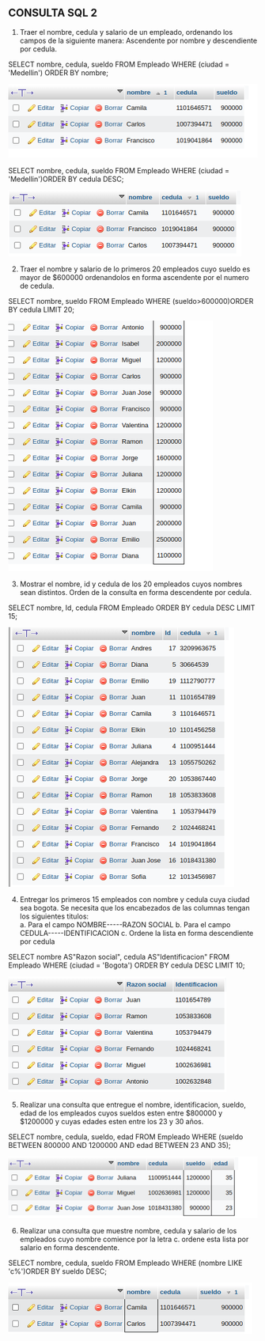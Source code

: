 ## CONSULTA SQL 2

1. Traer el nombre, cedula y salario de un empleado, ordenando los campos de la siguiente manera: Ascendente por nombre y descendiente por cedula.

SELECT nombre, cedula, sueldo FROM Empleado WHERE (ciudad = 'Medellin') ORDER BY nombre;

![Consulta1](img/consulta1.png "Consulta1")

SELECT nombre, cedula, sueldo FROM Empleado WHERE (ciudad = 'Medellin')ORDER BY cedula DESC;

![Consulta1.2](img/cosnulta1.2.png "Consulta1.2")

2. Traer el nombre y salario de lo primeros 20 empleados cuyo sueldo es mayor de $600000 ordenandolos en forma ascendente por el numero de cedula.

SELECT nombre, sueldo FROM Empleado WHERE (sueldo>600000)ORDER BY cedula LIMIT 20;

![Consulta2](img/consulta2.png "Consulta2")

3. Mostrar el nombre, id y cedula de los 20 empleados cuyos nombres sean distintos. Orden de la consulta en forma descendente por cedula.

SELECT nombre, Id, cedula FROM Empleado ORDER BY cedula DESC LIMIT 15;

![Consulta3](img/consulta3.png "Consulta3")

4. Entregar los primeros 15 empleados con nombre y cedula cuya ciudad sea bogota. Se necesita que los encabezados de las columnas tengan los siguientes titulos:  
      a. Para el campo NOMBRE-----RAZON SOCIAL
      b. Para el campo CEDULA-----IDENTIFICACION
      c. Ordene la lista en forma descendiente por cedula
    
SELECT nombre AS"Razon social", cedula AS"Identificacion" FROM Empleado WHERE (ciudad = 'Bogota') ORDER BY cedula DESC LIMIT 10;

![Consulta4](img/consulta4.png "Consulta4")

5. Realizar una consulta que entregue el nombre, identificacion, sueldo, edad de los empleados cuyos sueldos esten entre $800000 y $1200000 y cuyas edades esten entre los 23 y 30 años. 

SELECT nombre, cedula, sueldo, edad FROM Empleado WHERE (sueldo BETWEEN 800000 AND 1200000 AND edad BETWEEN 23 AND 35);

![Consulta5](img/consulta5.png "Consulta5")

6. Realizar una consulta que muestre nombre, cedula y salario de los empleados cuyo nombre comience por la letra c. ordene esta lista por salario en forma descendente.

SELECT nombre, cedula, sueldo FROM Empleado WHERE (nombre LIKE 'c%')ORDER BY sueldo DESC;

![Consulta6](img/consulta6.png "Consulta6")
